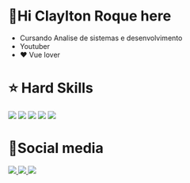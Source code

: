 <h1>&#128075;Hi Claylton Roque here</h1>
<ul>
  <li>Cursando Analise de sistemas e desenvolvimento</li>
  <li>Youtuber</li>
  <li>&#10084; Vue lover</li>
</ul>

<h1>⭐️ Hard Skills</h1>
<div>
  <img src="https://camo.githubusercontent.com/fca59a5a96d304d533795c7a6b78ad67a6ea3f43a0be9759f73980ec50d2cf41/68747470733a2f2f736b696c6c69636f6e732e6465762f69636f6e733f693d767565" />
  <img src="https://camo.githubusercontent.com/ff077b866cdc3fc2b0fa50ca6f8fa395451ffa625bc9c1133643b40e8afa2e2c/68747470733a2f2f736b696c6c69636f6e732e6465762f69636f6e733f693d7265616374" />
  <img src="https://camo.githubusercontent.com/0d2988da9136db6be2a7d781d62dbfc96c3aaf1741365816e8b630bf95b59b4a/68747470733a2f2f736b696c6c69636f6e732e6465762f69636f6e733f693d6e7578746a73" />
  <img src="https://camo.githubusercontent.com/37230426493e47511516b631d955c77e85d6b17d085bc3ace1fd5e1483bf8d16/68747470733a2f2f736b696c6c69636f6e732e6465762f69636f6e733f693d7261696c73" />
  <img src="https://camo.githubusercontent.com/f9205822242a3ae053c09a402777d5eeb408f0e10a0facc0b4fc924808056148/68747470733a2f2f736b696c6c69636f6e732e6465762f69636f6e733f693d6e6573746a73" />
</div>

<h1>&#128640;Social media</h1>
<div>
  <a href="https://www.linkedin.com/in/claylton-roque/" alt="Linkdin" target="_blank">
 <img src="https://img.shields.io/badge/LinkedIn-0077B5?style=for-the-badge&logo=linkedin&logoColor=white" />
</a>
<a href="https://medium.com/@claylton202">
  <img src="https://img.shields.io/badge/-Medium-6633cc?style=for-the-badge&logo=Elixir&logoColor=white&color=black" />
</a>
<a href="https://www.youtube.com/@ClayltonRoque" alt="Youtube" target="_blank">
 <img src="https://img.shields.io/badge/YouTube-red?style=for-the-badge&logo=youtube&logoColor=white" />
</a>
</div>





